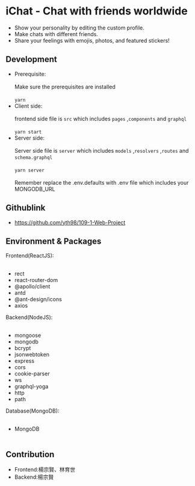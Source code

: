 # iChat - Chat with friends worldwide
* Show your personality by editing the custom profile.
* Make chats with different friends.
* Share your feelings with emojis, photos, and featured stickers!

## Development
* Prerequisite:
<br><br/>
Make sure the prerequisites are installed
<br><br/>
`yarn`
* Client side:
<br><br/>
frontend side file is `src` which includes  `pages` ,`components` and `graphql`
<br><br/>
`yarn start`
* Server side:
<br><br/>
Server side file is `server` which includes `models` ,`resolvers` ,`routes` and `schema.graphql`
<br><br/>
`yarn server`
<br><br/>
Remember replace the .env.defaults with .env file which includes your MONGODB_URL
## Githublink
* https://github.com/yth98/109-1-Web-Project
## Environment & Packages
Frontend(ReactJS): 
<br><br/>
* rect
* react-router-dom
* @apollo/client
* antd
* @ant-design/icons
* axios

Backend(NodeJS): 
<br><br/>
* mongoose
* mongodb
* bcrypt
* jsonwebtoken
* express
* cors
* cookie-parser
* ws
* graphql-yoga
* http
* path

Database(MongoDB): 
<br><br/>
* MongoDB
<br><br/>
## Contribution
* Frontend:楊宗賢、林育世
* Backend:楊宗賢
